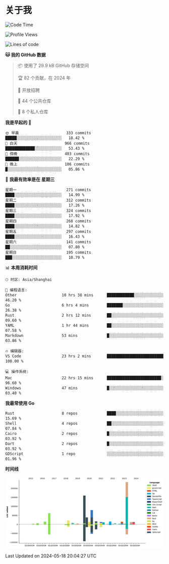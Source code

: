 # 关于我

<!--START_SECTION:waka-->
![Code Time](http://img.shields.io/badge/Code%20Time-2%2C728%20hrs%2041%20mins-blue)

![Profile Views](http://img.shields.io/badge/%E4%B8%AA%E4%BA%BA%E8%B5%84%E6%96%99%E8%A7%82%E7%9C%8B%E6%AC%A1%E6%95%B0-0-blue)

![Lines of code](https://img.shields.io/badge/%E4%BB%8E%E3%80%8CHello%20World%E3%80%8D%E8%B5%B7%E6%88%91%E5%B7%B2%E7%BB%8F%E5%86%99%E4%BA%86-743.8%20thousand%20%E8%A1%8C%E4%BB%A3%E7%A0%81-blue)

**🐱 我的 GitHub 数据** 

> 📦  使用了 29.9 kB GitHub 存储空间 
 > 
> 🏆 82 个贡献，在 2024 年
 > 
> 💼 开放招聘
 > 
> 📜 44 个公共仓库 
 > 
> 🔑 8 个私人仓库 
 > 
**我是早起的 🐤** 

```text
🌞 早晨                     333 commits         █████░░░░░░░░░░░░░░░░░░░░   18.42 % 
🌆 白天                     966 commits         █████████████░░░░░░░░░░░░   53.43 % 
🌃 傍晚                     403 commits         ██████░░░░░░░░░░░░░░░░░░░   22.29 % 
🌙 晚上                     106 commits         █░░░░░░░░░░░░░░░░░░░░░░░░   05.86 % 
```
📅 **我最有效率是在 星期三** 

```text
星期一                      271 commits         ████░░░░░░░░░░░░░░░░░░░░░   14.99 % 
星期二                      312 commits         ████░░░░░░░░░░░░░░░░░░░░░   17.26 % 
星期三                      324 commits         ████░░░░░░░░░░░░░░░░░░░░░   17.92 % 
星期四                      268 commits         ████░░░░░░░░░░░░░░░░░░░░░   14.82 % 
星期五                      297 commits         ████░░░░░░░░░░░░░░░░░░░░░   16.43 % 
星期六                      141 commits         ██░░░░░░░░░░░░░░░░░░░░░░░   07.80 % 
星期日                      195 commits         ███░░░░░░░░░░░░░░░░░░░░░░   10.79 % 
```


📊 **本周消耗时间** 

```text
🕑︎ 时区: Asia/Shanghai

💬 编程语言: 
Other                    10 hrs 38 mins      ████████████░░░░░░░░░░░░░   46.20 % 
Go                       6 hrs 4 mins        ███████░░░░░░░░░░░░░░░░░░   26.38 % 
Rust                     2 hrs 12 mins       ██░░░░░░░░░░░░░░░░░░░░░░░   09.60 % 
YAML                     1 hr 44 mins        ██░░░░░░░░░░░░░░░░░░░░░░░   07.58 % 
Markdown                 53 mins             █░░░░░░░░░░░░░░░░░░░░░░░░   03.86 % 

🔥 编辑器: 
VS Code                  23 hrs 2 mins       █████████████████████████   100.00 % 

💻 操作系统: 
Mac                      22 hrs 15 mins      ████████████████████████░   96.60 % 
Windows                  47 mins             █░░░░░░░░░░░░░░░░░░░░░░░░   03.40 % 
```

**我最常使用 Go** 

```text
Rust                     8 repos             ████░░░░░░░░░░░░░░░░░░░░░   15.69 % 
Shell                    4 repos             ██░░░░░░░░░░░░░░░░░░░░░░░   07.84 % 
Cairo                    2 repos             █░░░░░░░░░░░░░░░░░░░░░░░░   03.92 % 
Dart                     2 repos             █░░░░░░░░░░░░░░░░░░░░░░░░   03.92 % 
GDScript                 1 repo              ░░░░░░░░░░░░░░░░░░░░░░░░░   01.96 % 
```



**时间线**

![Lines of Code chart](https://raw.githubusercontent.com/catusax/catusax/master/assets/bar_graph.png)


 Last Updated on 2024-05-18 20:04:27 UTC
<!--END_SECTION:waka-->
